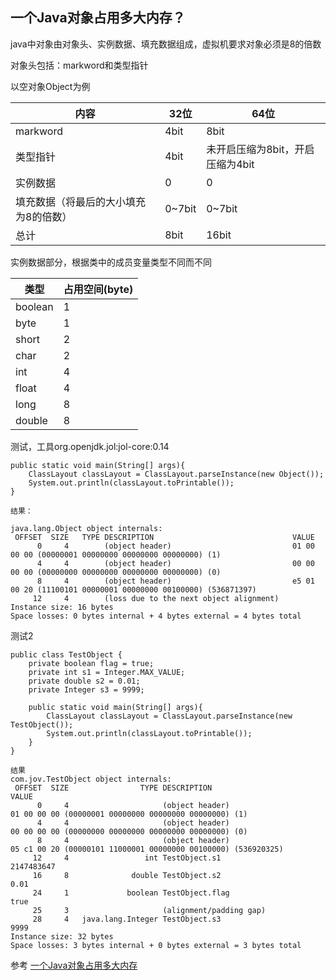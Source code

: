 ## 一个Java对象占用多大内存？

java中对象由对象头、实例数据、填充数据组成，虚拟机要求对象必须是8的倍数

对象头包括：markword和类型指针

以空对象Object为例

| 内容       | 32位    | 64位                  |
|----------|--------|----------------------|
| markword | 4bit   | 8bit                 |
| 类型指针     | 4bit   | 未开启压缩为8bit，开启压缩为4bit |
| 实例数据     | 0      | 0                    |
| 填充数据（将最后的大小填充为8的倍数）     | 0~7bit | 0~7bit               |
| 总计  |  8bit  |     16bit  |

实例数据部分，根据类中的成员变量类型不同而不同

| 类型      | 占用空间(byte) |
|---------|------------|
| boolean | 1          |
| byte    | 1          |
| short   | 2          |
| char    | 2          |
| int     | 4          |
| float |  4 |
| long  | 8 |
| double | 8 |

测试，工具org.openjdk.jol:jol-core:0.14
```
public static void main(String[] args){
    ClassLayout classLayout = ClassLayout.parseInstance(new Object());
    System.out.println(classLayout.toPrintable());
}

结果：

java.lang.Object object internals:
 OFFSET  SIZE   TYPE DESCRIPTION                               VALUE
      0     4        (object header)                           01 00 00 00 (00000001 00000000 00000000 00000000) (1)
      4     4        (object header)                           00 00 00 00 (00000000 00000000 00000000 00000000) (0)
      8     4        (object header)                           e5 01 00 20 (11100101 00000001 00000000 00100000) (536871397)
     12     4        (loss due to the next object alignment)
Instance size: 16 bytes
Space losses: 0 bytes internal + 4 bytes external = 4 bytes total

```
测试2
```
public class TestObject {
    private boolean flag = true;
    private int s1 = Integer.MAX_VALUE;
    private double s2 = 0.01;
    private Integer s3 = 9999;

    public static void main(String[] args){
        ClassLayout classLayout = ClassLayout.parseInstance(new TestObject());
        System.out.println(classLayout.toPrintable());
    }
}

结果
com.jov.TestObject object internals:
 OFFSET  SIZE                TYPE DESCRIPTION                               VALUE
      0     4                     (object header)                           01 00 00 00 (00000001 00000000 00000000 00000000) (1)
      4     4                     (object header)                           00 00 00 00 (00000000 00000000 00000000 00000000) (0)
      8     4                     (object header)                           05 c1 00 20 (00000101 11000001 00000000 00100000) (536920325)
     12     4                 int TestObject.s1                             2147483647
     16     8              double TestObject.s2                             0.01
     24     1             boolean TestObject.flag                           true
     25     3                     (alignment/padding gap)                  
     28     4   java.lang.Integer TestObject.s3                             9999
Instance size: 32 bytes
Space losses: 3 bytes internal + 0 bytes external = 3 bytes total

```

参考
[一个Java对象占用多大内存](https://www.cnblogs.com/rickiyang/p/14206724.html)